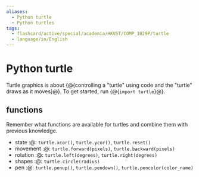 ```yaml
---
aliases:
  - Python turtle
  - Python turtles
tags:
  - flashcard/active/special/academia/HKUST/COMP_1029P/turtle
  - language/in/English
---
```


# Python turtle

Turtle graphics is about {@{controlling a "turtle" using code and the "turtle" draws as it moves}@}. To get started, run {@{`import turtle`}@}. <!--SR:!2026-05-30,634,330!2028-05-05,1208,350-->

## functions

Remember what functions are available for turtles and combine them with previous knowledge.

- state :@: `turtle.xcor()`, `turtle.ycor()`, `turtle.reset()` <!--SR:!2025-11-26,454,330-->
- movement :@: `turtle.forward(pixels)`, `turtle.backward(pixels)` <!--SR:!2025-01-27,275,330-->
- rotation :@: `turtle.left(degrees)`, `turtle.right(degrees)` <!--SR:!2025-02-26,299,330-->
- shapes :@: `turtle.circle(radius)` <!--SR:!2028-01-26,1130,350-->
- pen :@: `turtle.penup()`, `turtle.pendown()`, `turtle.pencolor(color_name)` <!--SR:!2025-06-25,333,290-->
